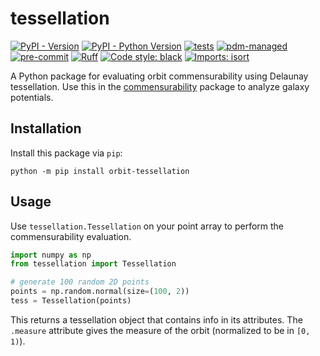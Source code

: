# tessellation

[![PyPI - Version](https://img.shields.io/pypi/v/orbit-tessellation)](https://pypi.org/project/orbit-tessellation/)
[![PyPI - Python Version](https://img.shields.io/pypi/pyversions/orbit-tessellation)](https://pypi.org/project/orbit-tessellation/)
[![tests](https://github.com/ilikecubesnstuff/tessellation/actions/workflows/tests.yml/badge.svg)](https://github.com/ilikecubesnstuff/orbit-tessellation/actions/workflows/tests.yml)
[![pdm-managed](https://img.shields.io/badge/pdm-managed-blueviolet)](https://pdm.fming.dev)
[![pre-commit](https://img.shields.io/badge/pre--commit-enabled-brightgreen?logo=pre-commit)](https://github.com/pre-commit/pre-commit)
[![Ruff](https://img.shields.io/endpoint?url=https://raw.githubusercontent.com/astral-sh/ruff/main/assets/badge/v2.json)](https://github.com/astral-sh/ruff)
[![Code style: black](https://img.shields.io/badge/code%20style-black-000000.svg)](https://github.com/psf/black)
[![Imports: isort](https://img.shields.io/badge/%20imports-isort-%231674b1?style=flat&labelColor=ef8336)](https://pycqa.github.io/isort/)

A Python package for evaluating orbit commensurability using Delaunay tessellation. Use this in the [commensurability](https://github.com/ilikecubesnstuff/commensurability) package to analyze galaxy potentials.

## Installation

Install this package via `pip`:

```
python -m pip install orbit-tessellation
```

## Usage

Use `tessellation.Tessellation` on your point array to perform the commensurability evaluation.

```py
import numpy as np
from tessellation import Tessellation

# generate 100 random 2D points
points = np.random.normal(size=(100, 2))
tess = Tessellation(points)
```

This returns a tessellation object that contains info in its attributes. The `.measure` attribute gives the measure of the orbit (normalized to be in `[0, 1)`).
